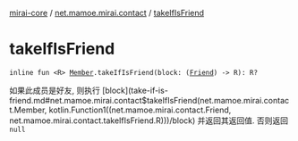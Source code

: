 [mirai-core](../index.md) / [net.mamoe.mirai.contact](index.md) / [takeIfIsFriend](./take-if-is-friend.md)

# takeIfIsFriend

`inline fun <R> `[`Member`](-member/index.md)`.takeIfIsFriend(block: (`[`Friend`](-friend/index.md)`) -> R): R?`

如果此成员是好友, 则执行 [block](take-if-is-friend.md#net.mamoe.mirai.contact$takeIfIsFriend(net.mamoe.mirai.contact.Member, kotlin.Function1((net.mamoe.mirai.contact.Friend, net.mamoe.mirai.contact.takeIfIsFriend.R)))/block) 并返回其返回值. 否则返回 `null`


